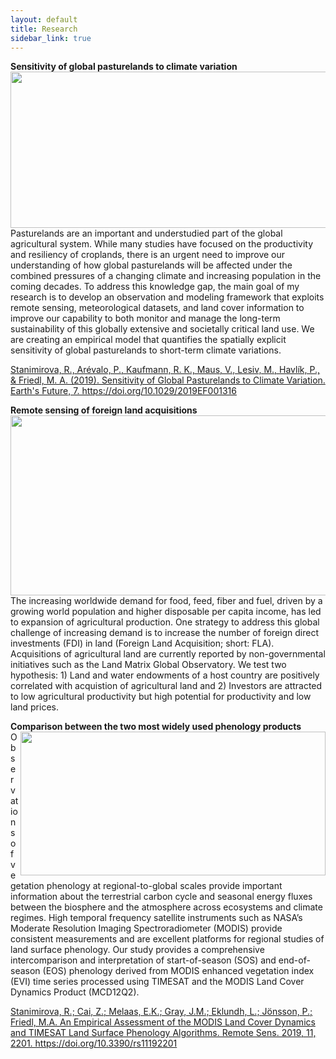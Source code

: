 ```yaml
---
layout: default
title: Research
sidebar_link: true
---
```


<p><b>Sensitivity of global pasturelands to climate variation</b><br>
<img style="float: center;" src="../images/Figure5_new.png" width="600" height="250" align="right"> Pasturelands are an important and understudied part of the global agricultural system. While many studies have focused on the productivity and resiliency of croplands, there is an urgent need to improve our understanding of how global pasturelands will be affected under the combined pressures of a changing climate and increasing population in the coming decades. To address this knowledge gap, the main goal of my research is to develop an observation and modeling framework that exploits remote sensing, meteorological datasets, and land cover information to improve our capability to both monitor and manage the long-term sustainability of this globally extensive and societally critical land use. We are creating an empirical model that quantifies the spatially explicit sensitivity of global pasturelands to short-term climate variations. 
			
<p><a href="https://agupubs.onlinelibrary.wiley.com/doi/full/10.1029/2019EF001316">Stanimirova, R., Arévalo, P., Kaufmann, R. K., Maus, V., Lesiv, M., Havlík, P., & Friedl, M. A. (2019). Sensitivity of Global Pasturelands to Climate Variation. Earth's Future, 7. https://doi.org/10.1029/2019EF001316</a>
</div>

			
<p><b>Remote sensing of foreign land acquisitions</b><br>
 <img style="float: center;" src="../images/FLA.png" width="562.35" height="288.03" align="right"> The increasing worldwide demand for food, feed, fiber and fuel, driven by a growing world population and higher disposable per capita income, has led to expansion of agricultural production. One strategy to address this global challenge of increasing demand is to increase the number of foreign direct investments (FDI) in land (Foreign Land Acquisition; short: FLA). Acquisitions of agricultural land are currently reported by non-governmental initiatives such as the Land Matrix Global Observatory. We test two hypothesis: 1) Land and water endowments of a host country are positively correlated with acquistion of agricultural land and 2) Investors are attracted to low agricultural productivity but high potential for productivity and low land prices.
</div>

 <p><b>Comparison between the two most widely used phenology products</b><br>
 <img style="float: center;" src="../images/pheno_map.png" width="487.9" height="229.66" align="right"> Observations of vegetation phenology at regional-to-global scales provide important information about the terrestrial carbon cycle and seasonal energy fluxes between the biosphere and the atmosphere across ecosystems and climate regimes. High temporal frequency satellite instruments such as NASA’s Moderate Resolution Imaging Spectroradiometer (MODIS) provide consistent measurements and are excellent platforms for regional studies of land surface phenology. Our study provides a comprehensive intercomparison and interpretation of start-of-season (SOS) and end-of- season (EOS) phenology derived from MODIS enhanced vegetation index (EVI) time series processed using TIMESAT and the MODIS Land Cover Dynamics Product (MCD12Q2).

<p><a href="https://www.mdpi.com/2072-4292/11/19/2201">Stanimirova, R.; Cai, Z.; Melaas, E.K.; Gray, J.M.; Eklundh, L.; Jönsson, P.; Friedl, M.A. An Empirical Assessment of the MODIS Land Cover Dynamics and TIMESAT Land Surface Phenology Algorithms. Remote Sens. 2019, 11, 2201. https://doi.org/10.3390/rs11192201</a>
			
</div>
